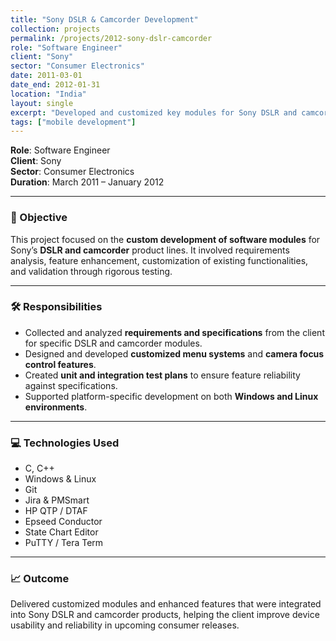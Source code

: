```yaml
---
title: "Sony DSLR & Camcorder Development"
collection: projects
permalink: /projects/2012-sony-dslr-camcorder
role: "Software Engineer"
client: "Sony"
sector: "Consumer Electronics"
date: 2011-03-01
date_end: 2012-01-31
location: "India"
layout: single
excerpt: "Developed and customized key modules for Sony DSLR and camcorder devices including UI menus and camera focus features with embedded system testing."
tags: ["mobile development"]
---
```


**Role**: Software Engineer  
**Client**: Sony  
**Sector**: Consumer Electronics  
**Duration**: March 2011 – January 2012  

---

### 🎯 Objective

This project focused on the **custom development of software modules** for Sony’s **DSLR and camcorder** product lines. It involved requirements analysis, feature enhancement, customization of existing functionalities, and validation through rigorous testing.

---

### 🛠 Responsibilities

- Collected and analyzed **requirements and specifications** from the client for specific DSLR and camcorder modules.
- Designed and developed **customized menu systems** and **camera focus control features**.
- Created **unit and integration test plans** to ensure feature reliability against specifications.
- Supported platform-specific development on both **Windows and Linux environments**.

---

### 💻 Technologies Used

- C, C++  
- Windows & Linux  
- Git  
- Jira & PMSmart  
- HP QTP / DTAF  
- Epseed Conductor  
- State Chart Editor  
- PuTTY / Tera Term

---

### 📈 Outcome

Delivered customized modules and enhanced features that were integrated into Sony DSLR and camcorder products, helping the client improve device usability and reliability in upcoming consumer releases.

